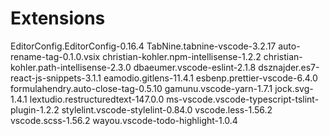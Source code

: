 # Extensions

EditorConfig.EditorConfig-0.16.4
TabNine.tabnine-vscode-3.2.17
auto-rename-tag-0.1.0.vsix
christian-kohler.npm-intellisense-1.2.2
christian-kohler.path-intellisense-2.3.0
dbaeumer.vscode-eslint-2.1.8
dsznajder.es7-react-js-snippets-3.1.1
eamodio.gitlens-11.4.1
esbenp.prettier-vscode-6.4.0
formulahendry.auto-close-tag-0.5.10
gamunu.vscode-yarn-1.7.1
jock.svg-1.4.1
lextudio.restructuredtext-147.0.0
ms-vscode.vscode-typescript-tslint-plugin-1.2.2
stylelint.vscode-stylelint-0.84.0
vscode.less-1.56.2
vscode.scss-1.56.2
wayou.vscode-todo-highlight-1.0.4
